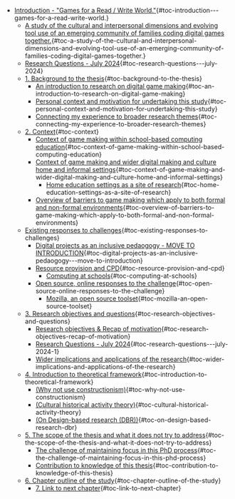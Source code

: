 -   [Introduction - "Games for a Read / Write
    World."](#introduction---games-for-a-read-write-world.){#toc-introduction---games-for-a-read-write-world.}
    -   [A study of the cultural and interpersonal dimensions and
        evolving tool use of an emerging community of families coding
        digital games
        together.](#a-study-of-the-cultural-and-interpersonal-dimensions-and-evolving-tool-use-of-an-emerging-community-of-families-coding-digital-games-together.){#toc-a-study-of-the-cultural-and-interpersonal-dimensions-and-evolving-tool-use-of-an-emerging-community-of-families-coding-digital-games-together.}
    -   [Research Questions - July
        2024](#research-questions---july-2024){#toc-research-questions---july-2024}
    -   [1. Background to the
        thesis](#background-to-the-thesis){#toc-background-to-the-thesis}
        -   [An introduction to research on digital game
            making](#an-introduction-to-research-on-digital-game-making){#toc-an-introduction-to-research-on-digital-game-making}
        -   [Personal context and motivation for undertaking this
            study](#personal-context-and-motivation-for-undertaking-this-study){#toc-personal-context-and-motivation-for-undertaking-this-study}
        -   [Connecting my experience to broader research
            themes](#connecting-my-experience-to-broader-research-themes){#toc-connecting-my-experience-to-broader-research-themes}
    -   [2. Context](#context){#toc-context}
        -   [Context of game making within school-based computing
            education](#context-of-game-making-within-school-based-computing-education){#toc-context-of-game-making-within-school-based-computing-education}
        -   [Context of game making and wider digital making and culture
            home and informal
            settings](#context-of-game-making-and-wider-digital-making-and-culture-home-and-informal-settings){#toc-context-of-game-making-and-wider-digital-making-and-culture-home-and-informal-settings}
            -   [Home education settings as a site of
                research](#home-education-settings-as-a-site-of-research){#toc-home-education-settings-as-a-site-of-research}
        -   [Overview of barriers to game making which apply to both
            formal and non-formal
            environments](#overview-of-barriers-to-game-making-which-apply-to-both-formal-and-non-formal-environments){#toc-overview-of-barriers-to-game-making-which-apply-to-both-formal-and-non-formal-environments}
    -   [Existing responses to
        challenges](#existing-responses-to-challenges){#toc-existing-responses-to-challenges}
        -   [Digital projects as an inclusive pedaogogy - MOVE TO
            INTRODUCTION](#digital-projects-as-an-inclusive-pedaogogy---move-to-introduction){#toc-digital-projects-as-an-inclusive-pedaogogy---move-to-introduction}
        -   [Resource provision and
            CPD](#resource-provision-and-cpd){#toc-resource-provision-and-cpd}
            -   [Computing at
                schools](#computing-at-schools){#toc-computing-at-schools}
        -   [Open source, online responses to the
            challenge](#open-source-online-responses-to-the-challenge){#toc-open-source-online-responses-to-the-challenge}
            -   [Mozilla, an open source
                toolset](#mozilla-an-open-source-toolset){#toc-mozilla-an-open-source-toolset}
    -   [3. Research objectives and
        questions](#research-objectives-and-questions){#toc-research-objectives-and-questions}
        -   [Research objectives & Recap of
            motivation](#research-objectives-recap-of-motivation){#toc-research-objectives-recap-of-motivation}
        -   [Research Questions - July
            2024](#research-questions---july-2024-1){#toc-research-questions---july-2024-1}
        -   [Wider implications and applications of the
            research](#wider-implications-and-applications-of-the-research){#toc-wider-implications-and-applications-of-the-research}
    -   [4. Introduction to theoretical
        framework](#introduction-to-theoretical-framework){#toc-introduction-to-theoretical-framework}
        -   [(Why not use
            constructionism)](#why-not-use-constructionism){#toc-why-not-use-constructionism}
        -   [(Cultural historical activity
            theory)](#cultural-historical-activity-theory){#toc-cultural-historical-activity-theory}
        -   [(On Design-based research
            (DBR))](#on-design-based-research-dbr){#toc-on-design-based-research-dbr}
    -   [5. The scope of the thesis and what it does not try to
        address](#the-scope-of-the-thesis-and-what-it-does-not-try-to-address){#toc-the-scope-of-the-thesis-and-what-it-does-not-try-to-address}
        -   [The challenge of maintaining focus in this PhD
            process](#the-challenge-of-maintaining-focus-in-this-phd-process){#toc-the-challenge-of-maintaining-focus-in-this-phd-process}
        -   [Contribution to knowledge of this
            thesis](#contribution-to-knowledge-of-this-thesis){#toc-contribution-to-knowledge-of-this-thesis}
    -   [6. Chapter outline of the
        study](#chapter-outline-of-the-study){#toc-chapter-outline-of-the-study}
        -   [7. Link to next
            chapter](#link-to-next-chapter){#toc-link-to-next-chapter}
